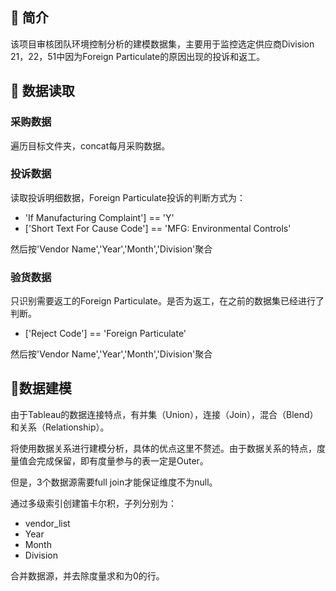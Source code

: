 ## 📣 简介

该项目审核团队环境控制分析的建模数据集，主要用于监控选定供应商Division 21，22，51中因为Foreign Particulate的原因出现的投诉和返工。

## 📝 数据读取

### 采购数据

遍历目标文件夹，concat每月采购数据。

### 投诉数据

读取投诉明细数据，Foreign Particulate投诉的判断方式为：

- 'If Manufacturing Complaint'] == 'Y'
- ['Short Text For Cause Code'] == 'MFG: Environmental Controls'

然后按'Vendor Name','Year','Month','Division'聚合

### 验货数据

只识别需要返工的Foreign Particulate。是否为返工，在之前的数据集已经进行了判断。

- ['Reject Code'] == 'Foreign Particulate'

然后按'Vendor Name','Year','Month','Division'聚合

## 🔰数据建模

由于Tableau的数据连接特点，有并集（Union），连接（Join），混合（Blend）和关系（Relationship）。

将使用数据关系进行建模分析，具体的优点这里不赘述。由于数据关系的特点，度量值会完成保留，即有度量参与的表一定是Outer。

但是，3个数据源需要full join才能保证维度不为null。

通过多级索引创建笛卡尔积，子列分别为：

- vendor_list
- Year
- Month
- Division

合并数据源，并去除度量求和为0的行。
